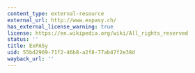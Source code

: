```yaml
---
content_type: external-resource
external_url: http://www.expasy.ch/
has_external_license_warning: true
license: https://en.wikipedia.org/wiki/All_rights_reserved
status: ''
title: ExPASy
uid: 55bd2969-71f2-46b8-a2f8-77ab47f2e38d
wayback_url: ''
---
```

